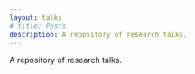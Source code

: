 ```yaml
---
layout: talks
# title: Posts
description: A repository of research talks.
---
```


<p>A repository of research talks.</p>
